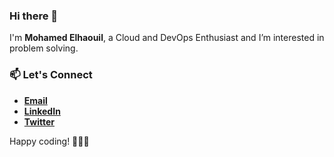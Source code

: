 ### Hi there 👋
I'm **Mohamed Elhaouil**, a Cloud and DevOps Enthusiast and I’m interested in problem solving.

### 📫 Let's Connect
-   **[Email](mailto:mohamedelhaouil37@gmail.com)**
-   **[LinkedIn](https://www.linkedin.com/in/mohamedelhaouil)**
-   **[Twitter](https://twitter.com/elhaouil/)**

Happy coding! 👨‍💻🌟


<!--
**mohamedelhaouil/mohamedelhaouil** is a ✨ _special_ ✨ repository because its `README.md` (this file) appears on your GitHub profile.

Here are some ideas to get you started:

- 🔭 I’m currently working on ...
- 🌱 I’m currently learning ...
- 👯 I’m looking to collaborate on ...
- 🤔 I’m looking for help with ...
- 💬 Ask me about ...
- 📫 How to reach me: ...
- 😄 Pronouns: ...
- ⚡ Fun fact: ...
-->

